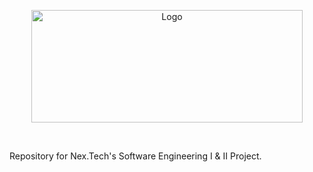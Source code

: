 <p align="center">
  <a href="https://github.com/carlmitzchel/Nex.Tech">
    <img src="images/logo.png" alt="Logo" width="433.33" height="180">
  </a>

  <p align="center">

<br/>

Repository for Nex.Tech's Software Engineering I &amp; II Project.
